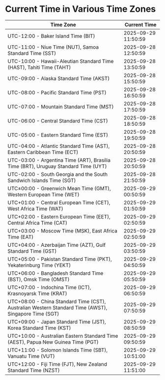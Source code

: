 # Current Time in Various Time Zones

| Time Zone | Current Time |
|-----------|--------------|
| UTC-12:00 - Baker Island Time (BIT) | 2025-09-29 11:50:59 |
| UTC-11:00 - Niue Time (NUT), Samoa Standard Time (SST) | 2025-09-28 12:50:59 |
| UTC-10:00 - Hawaii-Aleutian Standard Time (HAST), Tahiti Time (TAHT) | 2025-09-28 13:50:59 |
| UTC-09:00 - Alaska Standard Time (AKST) | 2025-09-28 15:50:59 |
| UTC-08:00 - Pacific Standard Time (PST) | 2025-09-28 16:50:59 |
| UTC-07:00 - Mountain Standard Time (MST) | 2025-09-28 17:50:59 |
| UTC-06:00 - Central Standard Time (CST) | 2025-09-28 18:50:59 |
| UTC-05:00 - Eastern Standard Time (EST) | 2025-09-28 19:50:59 |
| UTC-04:00 - Atlantic Standard Time (AST), Eastern Caribbean Time (ECT) | 2025-09-28 20:50:59 |
| UTC-03:00 - Argentina Time (ART), Brasília Time (BRT), Uruguay Standard Time (UYT) | 2025-09-28 20:50:59 |
| UTC-02:00 - South Georgia and the South Sandwich Islands Time (SGT) | 2025-09-28 21:50:59 |
| UTC±00:00 - Greenwich Mean Time (GMT), Western European Time (WET) | 2025-09-29 00:50:59 |
| UTC+01:00 - Central European Time (CET), West Africa Time (WAT) | 2025-09-29 01:50:59 |
| UTC+02:00 - Eastern European Time (EET), Central Africa Time (CAT) | 2025-09-29 02:50:59 |
| UTC+03:00 - Moscow Time (MSK), East Africa Time (EAT) | 2025-09-29 02:50:59 |
| UTC+04:00 - Azerbaijan Time (AZT), Gulf Standard Time (GST) | 2025-09-29 03:50:59 |
| UTC+05:00 - Pakistan Standard Time (PKT), Yekaterinburg Time (YEKT) | 2025-09-29 04:50:59 |
| UTC+06:00 - Bangladesh Standard Time (BST), Omsk Time (OMST) | 2025-09-29 05:50:59 |
| UTC+07:00 - Indochina Time (ICT), Krasnoyarsk Time (KRAT) | 2025-09-29 06:50:59 |
| UTC+08:00 - China Standard Time (CST), Australian Western Standard Time (AWST), Singapore Time (SGT) | 2025-09-29 07:50:59 |
| UTC+09:00 - Japan Standard Time (JST), Korea Standard Time (KST) | 2025-09-29 08:50:59 |
| UTC+10:00 - Australian Eastern Standard Time (AEST), Papua New Guinea Time (PGT) | 2025-09-29 09:50:59 |
| UTC+11:00 - Solomon Islands Time (SBT), Vanuatu Time (VUT) | 2025-09-29 10:51:00 |
| UTC+12:00 - Fiji Time (FJT), New Zealand Standard Time (NZST) | 2025-09-29 11:51:00 |
